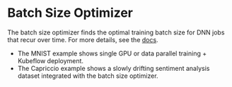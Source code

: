 # Batch Size Optimizer

The batch size optimizer finds the optimal training batch size for DNN jobs that recur over time.
For more details, see the [docs](https://ml.energy/zeus/optimizers/batch_size_optimizer).

- The MNIST example shows single GPU or data parallel training + Kubeflow deployment.
- The Capriccio example shows a slowly drifting sentiment analysis dataset integrated with the batch size optimizer.
